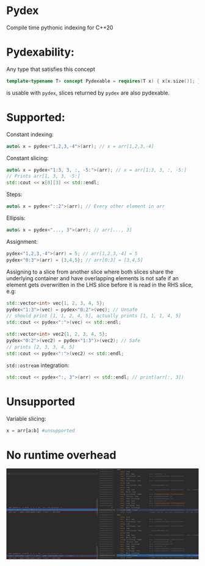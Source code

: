 # Pydex
Compile time pythonic indexing for C++20

<h1> 
Pydexability: 
</h1>

Any type that satisfies this concept
```cpp
template<typename T> concept Pydexable = requires(T x) { x[x.size()]; };
```
is usable with `pydex`, slices returned by `pydex` are also pydexable.

<h1>
Supported:
</h1>

Constant indexing:
```cpp
auto& x = pydex<"1,2,3,-4">(arr); // x = arr[1,2,3,-4]
```

Constant slicing:
```cpp
auto& x = pydex<"1:3, 3, :, -5:">(arr); // x = arr[1:3, 3, :, -5:]
// Prints arr[1, 3, 3, -5:]
std::cout << x[0][3] << std::endl;
```

Steps:
```cpp
auto& x = pydex<"::2">(arr); // Every other element in arr
```

Ellipsis:
```cpp
auto& x = pydex<"..., 3">(arr); // arr[..., 3]
```

Assignment:
```cpp
pydex<"1,2,3,-4">(arr) = 5; // arr[1,2,3,-4] = 5
pydex<"0:3">(arr) = {3,4,5}; // arr[0:3] = [3,4,5]
```
Assigning to a slice from another slice where both slices share the underlying container 
and have overlapping elements is not safe if an element gets overwritten in the LHS slice before it is read in the RHS slice, e.g:
```cpp
std::vector<int> vec{1, 2, 3, 4, 5};
pydex<"1:3">(vec) = pydex<"0:2">(vec); // Unsafe
// should print [1, 1, 2, 4, 5], actually prints [1, 1, 1, 4, 5]
std::cout << pydex<":">(vec) << std::endl; 
```
```cpp
std::vector<int> vec2{1, 2, 3, 4, 5};
pydex<"0:2">(vec2) = pydex<"1:3")>(vec2); // Safe
// prints [2, 3, 3, 4, 5]
std::cout << pydex<":">(vec2) << std::endl;
```
`std::ostream` integration:
```cpp
std::cout << pydex<":, 3">(arr) << std::endl; // print(arr[:, 3])
```

<h1> Unsupported </h1>

Variable slicing:
```python
x = arr[a:b] #unsupported
```

<h1> No runtime overhead</h1>

![asm.png](asm.png)